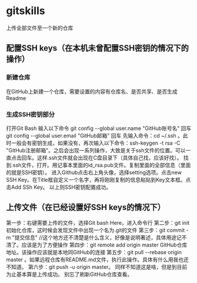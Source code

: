 # gitskills
上传全部文件至一个新的仓库
## 配置SSH keys（在本机未曾配置SSH密钥的情况下的操作）
### 新建仓库
在GitHub上新建一个仓库，需要设置的内容有仓库名、是否共享、是否生成Readme
### 生成SSH密钥部分
打开Git Bash 输入以下命令
git config --global user.name "GitHub账号名" 回车
git config --global user.email "GitHub邮箱"  回车
先输入命令：cd ~/.ssh 。此时一般会有密钥生成，如果没有，再次输入以下命令：ssh-keygen -t rsa -C "GitHub注册邮箱"。之后会出现一系列操作，大致是关于ssh文件的位置。可以一直点击回车。这样.ssh文件就会出现在C盘目录下（具体自己找，应该好找）。
找到.ssh文件，打开。用记事本里面的id_rsa.pub文件。复制里面的全部信息（里面的就是SSH密钥）。
进入Github点击右上角头像，选择setting选项。点击new SSH Key。在Title框自定义一个名字，再将刚刚复制的信息粘贴到Key文本框。点击Add SSh Key。
以上则SSH密钥配置成功。
## 上传文件（在已经设置好SSH keys的情况下）
第一步：右键需要上传的文件，选择Git bash Here，进入命令行
第二步：git init初始化仓库，这时候会发现文件中出现一个名为.git的文件
第三步：git commit -m "提交信息"  //这个地方还不清楚是什么含义，好像是说明著述，具体用途记不清了。应该是为了方便操作
第四步：git remote add origin master GitHub仓库地址。该操作应该就是本地同GitHub的连接
第五步：git pull --rebase origin master 。如果远程仓库有README.md文件，执行此操作。具体有什么用我也还不知道。
第六步：git push -u origin master。 同样不知道这是啥，但是到目前为止基本算是上传成功。
别忘了刷新GitHub仓库查看。
